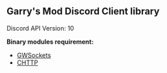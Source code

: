 ## Garry's Mod Discord Client library

Discord API Version: 10

**Binary modules requirement:**
- [GWSockets](https://github.com/FredyH/GWSockets)
- [CHTTP](https://github.com/timschumi/gmod-chttp)
